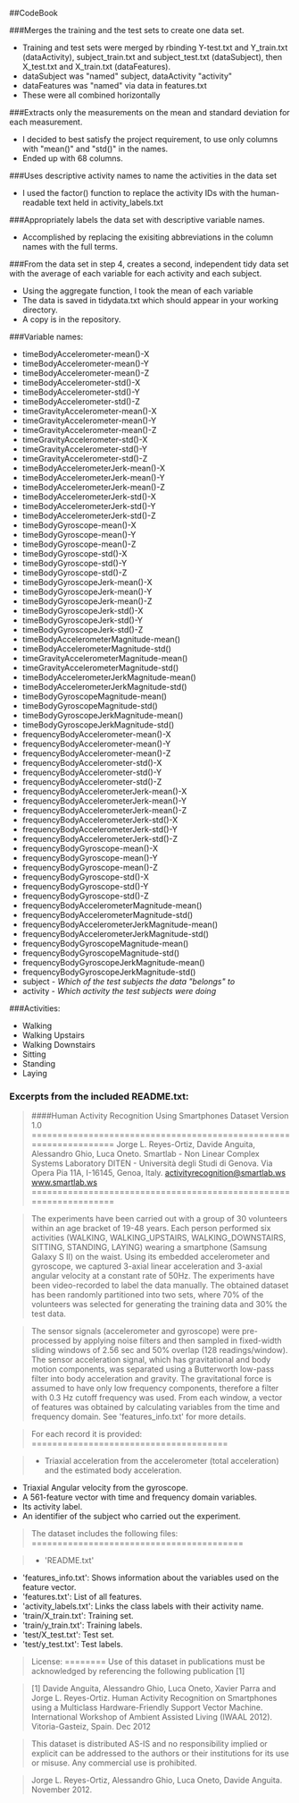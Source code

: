 ##CodeBook

###Merges the training and the test sets to create one data set.
- Training and test sets were merged by rbinding Y-test.txt and Y_train.txt (dataActivity),
subject_train.txt and subject_test.txt (dataSubject), then X_test.txt and X_train.txt (dataFeatures).
- dataSubject was "named" subject, dataActivity "activity"
- dataFeatures was "named" via data in features.txt
- These were all combined horizontally

###Extracts only the measurements on the mean and standard deviation for each measurement. 
- I decided to best satisfy the project requirement, to use only columns with "mean()" and
"std()" in the names.
- Ended up with 68 columns.

###Uses descriptive activity names to name the activities in the data set
- I used the factor() function to replace the activity IDs with the human-readable text
held in activity_labels.txt

###Appropriately labels the data set with descriptive variable names. 
- Accomplished by replacing the exisiting abbreviations in the column names with the full
terms.

###From the data set in step 4, creates a second, independent tidy data set with the average of each variable for each activity and each subject.
- Using the aggregate function, I took the mean of each variable
- The data is saved in tidydata.txt which should appear in your working directory.
- A copy is in the repository.



###Variable names:

- timeBodyAccelerometer-mean()-X                
- timeBodyAccelerometer-mean()-Y                
- timeBodyAccelerometer-mean()-Z                
- timeBodyAccelerometer-std()-X                
- timeBodyAccelerometer-std()-Y                
- timeBodyAccelerometer-std()-Z                 
- timeGravityAccelerometer-mean()-X             
- timeGravityAccelerometer-mean()-Y             
- timeGravityAccelerometer-mean()-Z             
- timeGravityAccelerometer-std()-X              
- timeGravityAccelerometer-std()-Y              
- timeGravityAccelerometer-std()-Z             
- timeBodyAccelerometerJerk-mean()-X           
- timeBodyAccelerometerJerk-mean()-Y          
- timeBodyAccelerometerJerk-mean()-Z            
- timeBodyAccelerometerJerk-std()-X             
- timeBodyAccelerometerJerk-std()-Y            
- timeBodyAccelerometerJerk-std()-Z            
- timeBodyGyroscope-mean()-X                   
- timeBodyGyroscope-mean()-Y                    
- timeBodyGyroscope-mean()-Z                    
- timeBodyGyroscope-std()-X                     
- timeBodyGyroscope-std()-Y                     
- timeBodyGyroscope-std()-Z                     
- timeBodyGyroscopeJerk-mean()-X                
- timeBodyGyroscopeJerk-mean()-Y                
- timeBodyGyroscopeJerk-mean()-Z                
- timeBodyGyroscopeJerk-std()-X                 
- timeBodyGyroscopeJerk-std()-Y                 
- timeBodyGyroscopeJerk-std()-Z                 
- timeBodyAccelerometerMagnitude-mean()         
- timeBodyAccelerometerMagnitude-std()          
- timeGravityAccelerometerMagnitude-mean()      
- timeGravityAccelerometerMagnitude-std()       
- timeBodyAccelerometerJerkMagnitude-mean()     
- timeBodyAccelerometerJerkMagnitude-std()      
- timeBodyGyroscopeMagnitude-mean()             
- timeBodyGyroscopeMagnitude-std()              
- timeBodyGyroscopeJerkMagnitude-mean()         
- timeBodyGyroscopeJerkMagnitude-std()          
- frequencyBodyAccelerometer-mean()-X           
- frequencyBodyAccelerometer-mean()-Y           
- frequencyBodyAccelerometer-mean()-Z           
- frequencyBodyAccelerometer-std()-X            
- frequencyBodyAccelerometer-std()-Y            
- frequencyBodyAccelerometer-std()-Z           
- frequencyBodyAccelerometerJerk-mean()-X       
- frequencyBodyAccelerometerJerk-mean()-Y       
- frequencyBodyAccelerometerJerk-mean()-Z       
- frequencyBodyAccelerometerJerk-std()-X        
- frequencyBodyAccelerometerJerk-std()-Y        
- frequencyBodyAccelerometerJerk-std()-Z       
- frequencyBodyGyroscope-mean()-X               
- frequencyBodyGyroscope-mean()-Y               
- frequencyBodyGyroscope-mean()-Z               
- frequencyBodyGyroscope-std()-X               
- frequencyBodyGyroscope-std()-Y                
- frequencyBodyGyroscope-std()-Z               
- frequencyBodyAccelerometerMagnitude-mean()    
- frequencyBodyAccelerometerMagnitude-std()     
- frequencyBodyAccelerometerJerkMagnitude-mean()
- frequencyBodyAccelerometerJerkMagnitude-std() 
- frequencyBodyGyroscopeMagnitude-mean()        
- frequencyBodyGyroscopeMagnitude-std()         
- frequencyBodyGyroscopeJerkMagnitude-mean()    
- frequencyBodyGyroscopeJerkMagnitude-std()    
- subject - *Which of the test subjects the data "belongs" to*                                  
- activity - *Which activity the test subjects were doing*

###Activities:
- Walking
- Walking Upstairs
- Walking Downstairs
- Sitting
- Standing
- Laying

### Excerpts from the included README.txt:
>####Human Activity Recognition Using Smartphones Dataset
Version 1.0
==================================================================
Jorge L. Reyes-Ortiz, Davide Anguita, Alessandro Ghio, Luca Oneto.
Smartlab - Non Linear Complex Systems Laboratory
DITEN - Università degli Studi di Genova.
Via Opera Pia 11A, I-16145, Genoa, Italy.
activityrecognition@smartlab.ws
>www.smartlab.ws
==================================================================

>The experiments have been carried out with a group of 30 volunteers within an age bracket of 19-48 years. Each person performed six activities (WALKING, WALKING_UPSTAIRS, WALKING_DOWNSTAIRS, SITTING, STANDING, LAYING) wearing a smartphone (Samsung Galaxy S II) on the waist. Using its embedded accelerometer and gyroscope, we captured 3-axial linear acceleration and 3-axial angular velocity at a constant rate of 50Hz. The experiments have been video-recorded to label the data manually. The obtained dataset has been randomly partitioned into two sets, where 70% of the volunteers was selected for generating the training data and 30% the test data. 

>The sensor signals (accelerometer and gyroscope) were pre-processed by applying noise filters and then sampled in fixed-width sliding windows of 2.56 sec and 50% overlap (128 readings/window). The sensor acceleration signal, which has gravitational and body motion components, was separated using a Butterworth low-pass filter into body acceleration and gravity. The gravitational force is assumed to have only low frequency components, therefore a filter with 0.3 Hz cutoff frequency was used. From each window, a vector of features was obtained by calculating variables from the time and frequency domain. See 'features_info.txt' for more details. 

>For each record it is provided:
======================================

>- Triaxial acceleration from the accelerometer (total acceleration) and the estimated body acceleration.
- Triaxial Angular velocity from the gyroscope. 
- A 561-feature vector with time and frequency domain variables. 
- Its activity label. 
- An identifier of the subject who carried out the experiment.

>The dataset includes the following files:
=========================================

>- 'README.txt'
- 'features_info.txt': Shows information about the variables used on the feature vector.
- 'features.txt': List of all features.
- 'activity_labels.txt': Links the class labels with their activity name.
- 'train/X_train.txt': Training set.
- 'train/y_train.txt': Training labels.
- 'test/X_test.txt': Test set.
- 'test/y_test.txt': Test labels.

>License:
========
Use of this dataset in publications must be acknowledged by referencing the following publication [1] 

>[1] Davide Anguita, Alessandro Ghio, Luca Oneto, Xavier Parra and Jorge L. Reyes-Ortiz. Human Activity Recognition on Smartphones using a Multiclass Hardware-Friendly Support Vector Machine. International Workshop of Ambient Assisted Living (IWAAL 2012). Vitoria-Gasteiz, Spain. Dec 2012

>This dataset is distributed AS-IS and no responsibility implied or explicit can be addressed to the authors or their institutions for its use or misuse. Any commercial use is prohibited.

>Jorge L. Reyes-Ortiz, Alessandro Ghio, Luca Oneto, Davide Anguita. November 2012.
